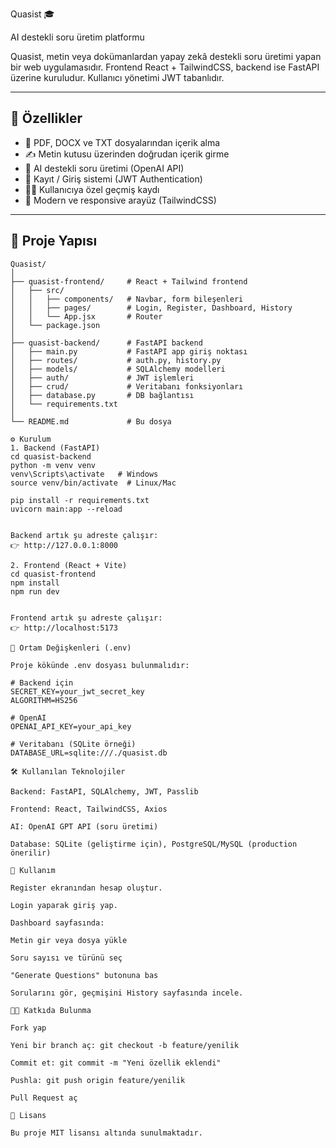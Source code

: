 Quasist 🎓

AI destekli soru üretim platformu

Quasist, metin veya dokümanlardan yapay zekâ destekli soru üretimi yapan bir web uygulamasıdır.
Frontend React + TailwindCSS, backend ise FastAPI üzerine kuruludur. Kullanıcı yönetimi JWT tabanlıdır.

---

## 🚀 Özellikler
- 📄 PDF, DOCX ve TXT dosyalarından içerik alma
- ✍️ Metin kutusu üzerinden doğrudan içerik girme
- 🤖 AI destekli soru üretimi (OpenAI API)
- 🔐 Kayıt / Giriş sistemi (JWT Authentication)
- 🧑‍💻 Kullanıcıya özel geçmiş kaydı
- 🎨 Modern ve responsive arayüz (TailwindCSS)

---

## 📂 Proje Yapısı

```plaintext
Quasist/
│
├── quasist-frontend/     # React + Tailwind frontend
│   ├── src/
│   │   ├── components/   # Navbar, form bileşenleri
│   │   ├── pages/        # Login, Register, Dashboard, History
│   │   └── App.jsx       # Router
│   └── package.json
│
├── quasist-backend/      # FastAPI backend
│   ├── main.py           # FastAPI app giriş noktası
│   ├── routes/           # auth.py, history.py
│   ├── models/           # SQLAlchemy modelleri
│   ├── auth/             # JWT işlemleri
│   ├── crud/             # Veritabanı fonksiyonları
│   ├── database.py       # DB bağlantısı
│   └── requirements.txt
│
└── README.md             # Bu dosya

⚙️ Kurulum
1. Backend (FastAPI)
cd quasist-backend
python -m venv venv
venv\Scripts\activate   # Windows
source venv/bin/activate  # Linux/Mac

pip install -r requirements.txt
uvicorn main:app --reload


Backend artık şu adreste çalışır:
👉 http://127.0.0.1:8000

2. Frontend (React + Vite)
cd quasist-frontend
npm install
npm run dev


Frontend artık şu adreste çalışır:
👉 http://localhost:5173

🔑 Ortam Değişkenleri (.env)

Proje kökünde .env dosyası bulunmalıdır:

# Backend için
SECRET_KEY=your_jwt_secret_key
ALGORITHM=HS256

# OpenAI
OPENAI_API_KEY=your_api_key

# Veritabanı (SQLite örneği)
DATABASE_URL=sqlite:///./quasist.db

🛠 Kullanılan Teknolojiler

Backend: FastAPI, SQLAlchemy, JWT, Passlib

Frontend: React, TailwindCSS, Axios

AI: OpenAI GPT API (soru üretimi)

Database: SQLite (geliştirme için), PostgreSQL/MySQL (production önerilir)

📖 Kullanım

Register ekranından hesap oluştur.

Login yaparak giriş yap.

Dashboard sayfasında:

Metin gir veya dosya yükle

Soru sayısı ve türünü seç

"Generate Questions" butonuna bas

Sorularını gör, geçmişini History sayfasında incele.

👩‍💻 Katkıda Bulunma

Fork yap

Yeni bir branch aç: git checkout -b feature/yenilik

Commit et: git commit -m "Yeni özellik eklendi"

Pushla: git push origin feature/yenilik

Pull Request aç

📜 Lisans

Bu proje MIT lisansı altında sunulmaktadır.